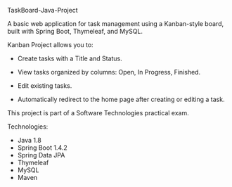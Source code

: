  TaskBoard-Java-Project

A basic web application for task management using a Kanban-style board, built with Spring Boot, Thymeleaf, and MySQL.

Kanban Project allows you to:

- Create tasks with a Title and Status.

- View tasks organized by columns: Open, In Progress, Finished.

- Edit existing tasks.

- Automatically redirect to the home page after creating or editing a task.


This project is part of a Software Technologies practical exam.

Technologies:

- Java 1.8
- Spring Boot 1.4.2
- Spring Data JPA
- Thymeleaf
- MySQL
- Maven



